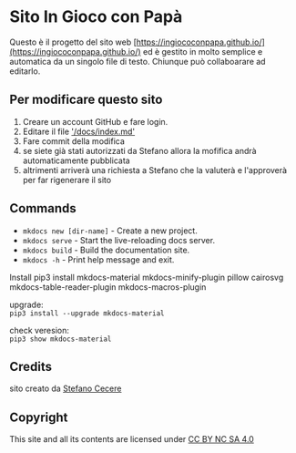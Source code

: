 # Sito In Gioco con Papà
Questo è il progetto del sito web [https://ingiococonpapa.github.io/](https://ingiococonpapa.github.io/) ed è gestito in molto semplice e automatica da un singolo file di testo.
Chiunque può collaboarare ad editarlo.

## Per modificare questo sito
1. Creare un account GitHub e fare login.
2. Editare il file ['/docs/index.md'](/docs/index.md)
3. Fare commit della modifica
4. se siete già stati autorizzati da Stefano allora la mofifica andrà automaticamente pubblicata
5. altrimenti arriverà una richiesta a Stefano che la valuterà e l'approverà per far rigenerare il sito

## Commands

- `mkdocs new [dir-name]` - Create a new project.
- `mkdocs serve` - Start the live-reloading docs server.
- `mkdocs build` - Build the documentation site.
- `mkdocs -h` - Print help message and exit.

Install
pip3 install mkdocs-material mkdocs-minify-plugin pillow cairosvg mkdocs-table-reader-plugin mkdocs-macros-plugin

upgrade:  
`pip3 install --upgrade mkdocs-material`

check veresion:  
`pip3 show mkdocs-material`

## Credits
sito creato da [Stefano Cecere](https://github.com/StefanoCecere)

## Copyright
This site and all its contents are licensed under [CC BY NC SA 4.0](https://creativecommons.org/licenses/by-nc-sa/4.0)
